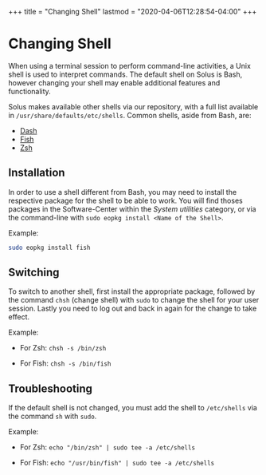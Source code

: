 +++
title = "Changing Shell"
lastmod = "2020-04-06T12:28:54-04:00"
+++
# Changing Shell

When using a terminal session to perform command-line activities, a Unix shell is used to interpret commands. The default shell on Solus is Bash, however changing your shell may enable additional features and functionality.

Solus makes available other shells via our repository, with a full list available in `/usr/share/defaults/etc/shells`. Common shells, aside from Bash, are:

- [Dash](http://gondor.apana.org.au/~herbert/dash/)
- [Fish](https://fishshell.com/)
- [Zsh](http://zsh.sourceforge.net/)

## Installation

In order to use a shell different from Bash, you may need to install the respective package for the shell to be able to work. You will find thoses packages in the Software-Center within the *System utilities* category, or via the command-line with `sudo eopkg install <Name of the Shell>`.

Example:

``` bash
sudo eopkg install fish
```

## Switching

To switch to another shell, first install the appropriate package, followed by the command `chsh` (change shell) with `sudo` to change the shell for your user session. Lastly you need to log out and back in again for the change to take effect.

Example:

- For Zsh: ``` chsh -s /bin/zsh ```

- For Fish: ``` chsh -s /bin/fish ```

## Troubleshooting

If the default shell is not changed, you must add the shell to `/etc/shells` via the command `sh` with `sudo`.

Example:

- For Zsh: ``` echo "/bin/zsh" | sudo tee -a /etc/shells ```

- For Fish: ``` echo "/usr/bin/fish" | sudo tee -a /etc/shells ```
